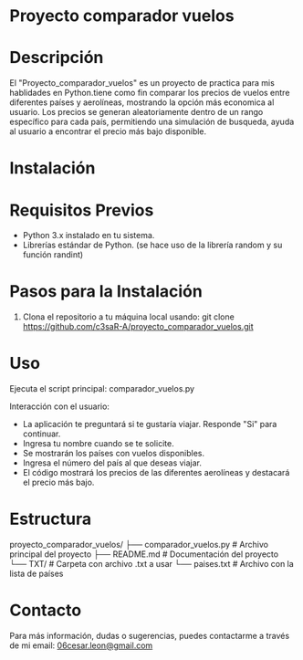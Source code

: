 # Proyecto comparador vuelos

# Descripción
El "Proyecto_comparador_vuelos" 
es un proyecto de practica para mis hablidades en Python.tiene como fin comparar los precios de vuelos entre diferentes países y aerolíneas, mostrando la opción más economica al usuario. 
Los precios se generan aleatoriamente dentro de un rango específico para cada país, permitiendo una simulación de busqueda, ayuda al usuario a encontrar el precio más bajo disponible.

# Instalación

# Requisitos Previos
- Python 3.x instalado en tu sistema.
- Librerías estándar de Python. (se hace uso de la librería random y su función randint)

# Pasos para la Instalación

1. Clona el repositorio a tu máquina local usando:
   git clone https://github.com/c3saR-A/proyecto_comparador_vuelos.git

# Uso

Ejecuta el script principal:
comparador_vuelos.py

Interacción con el usuario:
- La aplicación te preguntará si te gustaría viajar. Responde "Si" para continuar.
- Ingresa tu nombre cuando se te solicite.
- Se mostrarán los países con vuelos disponibles.
- Ingresa el número del país al que deseas viajar.
- El código mostrará los precios de las diferentes aerolíneas y destacará el precio más bajo.

# Estructura

proyecto_comparador_vuelos/
├── comparador_vuelos.py   # Archivo principal del proyecto
├── README.md              # Documentación del proyecto
└── TXT/                   # Carpeta con archivo .txt a usar
      └── paises.txt       # Archivo con la lista de países

# Contacto
Para más información, dudas o sugerencias, puedes contactarme a través de mi email: 06cesar.leon@gmail.com

